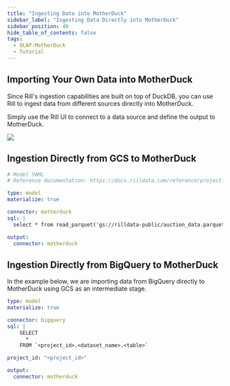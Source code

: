 ```yaml
---
title: "Ingesting Data into MotherDuck"
sidebar_label: "Ingesting Data Directly into MotherDuck"
sidebar_position: 40
hide_table_of_contents: false
tags:
  - OLAP:MotherDuck
  - Tutorial
---
```


## Importing Your Own Data into MotherDuck 

Since Rill's ingestion capabilities are built on top of DuckDB, you can use Rill to ingest data from different sources directly into MotherDuck.

Simply use the Rill UI to connect to a data source and define the output to MotherDuck.

<img src = '/img/build/connect/sources.png' class='rounded-gif' />
<br />


## Ingestion Directly from GCS to MotherDuck


```yaml
# Model YAML
# Reference documentation: https://docs.rilldata.com/reference/project-files/advanced-models

type: model
materialize: true

connector: motherduck
sql: |
  select * from read_parquet('gs://rilldata-public/auction_data.parquet')

output:
  connector: motherduck
```

## Ingestion Directly from BigQuery to MotherDuck

In the example below, we are importing data from BigQuery directly to MotherDuck using GCS as an intermediate stage.


```yaml
type: model
materialize: true 

connector: bigquery
sql: |
    SELECT
      *
    FROM `<project_id>.<dataset_name>.<table>`

project_id: "<project_id>"

output:
  connector: motherduck
```
